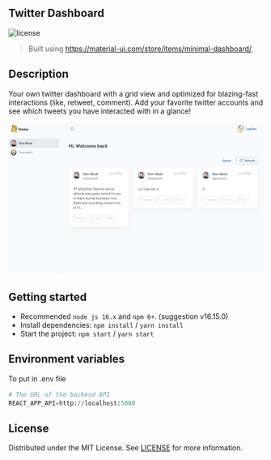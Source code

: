 ## Twitter Dashboard

![license](https://img.shields.io/badge/license-MIT-blue.svg)

> Built using https://material-ui.com/store/items/minimal-dashboard/.

## Description

Your own twitter dashboard with a grid view and optimized for blazing-fast interactions (like, retweet, comment).
Add your favorite twitter accounts and see which tweets you have interacted with in a glance!

![Screenshot of a comment on a GitHub issue showing an image, added in the Markdown, of an Octocat smiling and raising a tentacle.](public/assets/images/preview.jpg)

## Getting started

- Recommended `node js 16.x` and `npm 6+`. (suggestion v16.15.0)
- Install dependencies: `npm install` / `yarn install`
- Start the project: `npm start` / `yarn start`

## Environment variables
To put in .env file

```Python
# The URL of the backend API
REACT_APP_API=http://localhost:5000 
```

## License

Distributed under the MIT License. See [LICENSE](https://github.com/minimal-ui-kit/minimal.free/blob/main/LICENSE.md) for more information.

